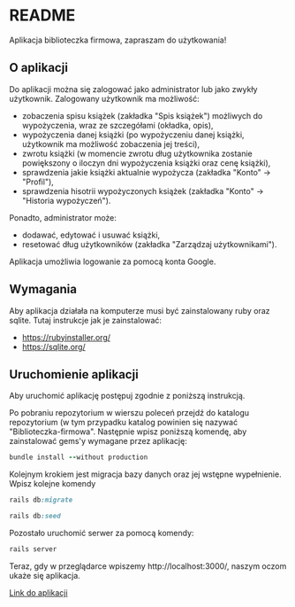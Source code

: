 # README

Aplikacja biblioteczka firmowa, zapraszam do użytkowania!

## O aplikacji
Do aplikacji można się zalogować jako administrator lub jako zwykły użytkownik.
Zalogowany użytkownik ma możliwość:
- zobaczenia spisu książek (zakładka "Spis książek") możliwych do wypożyczenia, wraz ze szczegółami (okładka, opis),
- wypożyczenia danej książki (po wypożyczeniu danej książki, użytkownik ma możliwość zobaczenia jej treści),
- zwrotu książki (w momencie zwrotu dług użytkownika zostanie powiększony o iloczyn dni wypożyczenia książki oraz cenę książki),
- sprawdzenia jakie książki aktualnie wypożycza (zakładka "Konto" -> "Profil"),
- sprawdzenia hisotrii wypożyczonych książek (zakładka "Konto" -> "Historia wypożyczeń"). 

Ponadto, administrator może:
- dodawać, edytować i usuwać książki,
- resetować dług użytkowników (zakładka "Zarządzaj użytkownikami").

Aplikacja umożliwia logowanie za pomocą konta Google.

## Wymagania
Aby aplikacja działała na komputerze musi być zainstalowany ruby oraz sqlite. 
Tutaj instrukcje jak je zainstalować:
- https://rubyinstaller.org/
- https://sqlite.org/
 
## Uruchomienie aplikacji

Aby uruchomić aplikację postępuj zgodnie z poniższą instrukcją.

Po pobraniu repozytorium w wierszu poleceń przejdź do katalogu repozytorium (w tym przypadku katalog powinien się nazywać "Biblioteczka-firmowa".
Następnie wpisz poniższą komendę, aby zainstalować gems'y wymagane przez aplikację: 
```ruby
bundle install --without production
```
Kolejnym krokiem jest migracja bazy danych oraz jej wstępne wypełnienie. Wpisz kolejne komendy
```ruby
rails db:migrate
```
```ruby
rails db:seed
```
Pozostało uruchomić serwer za pomocą komendy:
```ruby
rails server
```
Teraz, gdy w przeglądarce wpiszemy http://localhost:3000/, naszym oczom ukaże się aplikacja. 

[Link do aplikacji](https://biblioteczka-firmowa-wojtek.herokuapp.com/)

